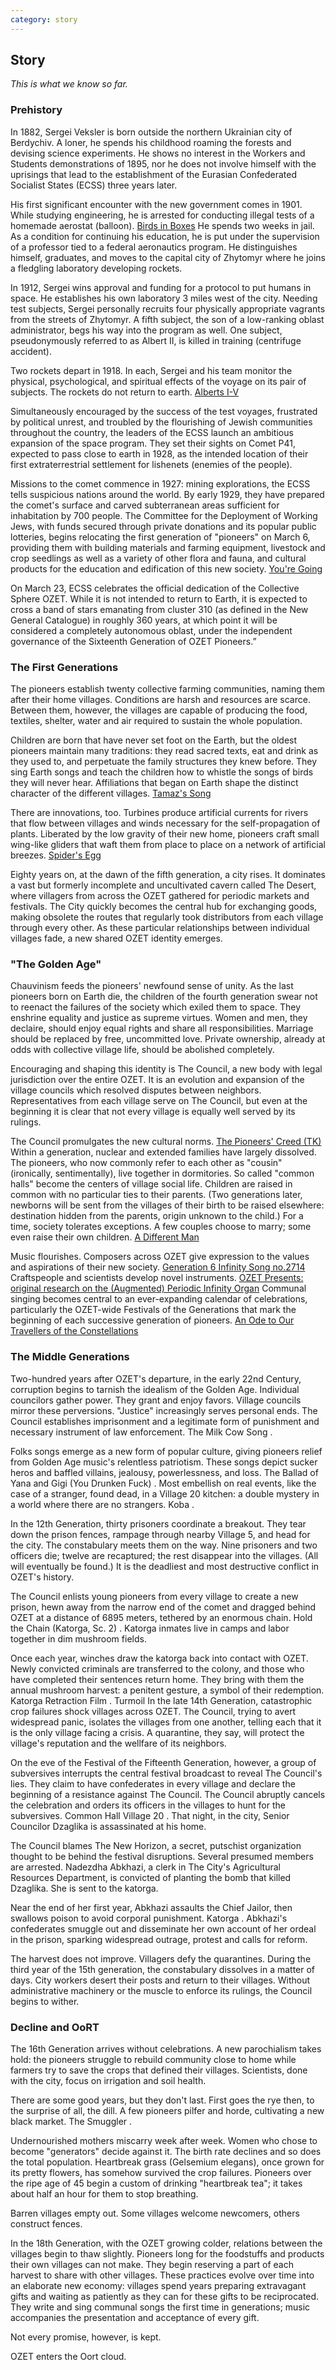 ```yaml
---
category: story
---
```


## Story

_This is what we know so far._

### Prehistory

In 1882, Sergei Veksler is born outside the northern Ukrainian city of Berdychiv. A loner, he spends his childhood roaming the forests and devising science experiments. He shows no interest in the Workers and Students demonstrations of 1895, nor he does not involve himself with the uprisings that lead to the establishment of the Eurasian Confederated Socialist States (ECSS) three years later.

His first significant encounter with the new government comes in 1901. While studying engineering, he is arrested for conducting illegal tests of a homemade aerostat (balloon). <a href="/texts/birds/" class="song">Birds in Boxes</a> He spends two weeks in jail. As a condition for continuing his education, he is put under the supervision of a professor tied to a federal aeronautics program. He distinguishes himself, graduates, and moves to the capital city of Zhytomyr where he joins a fledgling laboratory developing rockets.

In 1912, Sergei wins approval and funding for a protocol to put humans in space. He establishes his own laboratory 3 miles west of the city. Needing test subjects, Sergei personally recruits four physically appropriate vagrants from the streets of Zhytomyr. A fifth subject, the son of a low-ranking oblast administrator, begs his way into the program as well. One subject, pseudonymously referred to as Albert II, is killed in training (centrifuge accident).

Two rockets depart in 1918. In each, Sergei and his team monitor the physical, psychological, and spiritual effects of the voyage on its pair of subjects. The rockets do not return to earth. <a href="/works/alberts/" class="performance">Alberts I-V</a>

Simultaneously encouraged by the success of the test voyages, frustrated by political unrest, and troubled by the flourishing of Jewish communities throughout the country, the leaders of the ECSS launch an ambitious expansion of the space program. They set their sights on Comet P41, expected to pass close to earth in 1928, as the intended location of their first extraterrestrial settlement for lishenets (enemies of the people).

Missions to the comet commence in 1927: mining explorations, the ECSS tells suspicious nations around the world. By early 1929, they have prepared the comet's surface and carved subterranean areas sufficient for inhabitation by 700 people. The Committee for the Deployment of Working Jews, with funds secured through private donations and its popular public lotteries, begins relocating the first generation of "pioneers" on March 6, providing them with building materials and farming equipment, livestock and crop seedlings as well as a variety of other flora and fauna, and cultural products for the education and edification of this new society. <a href="/texts/going/" class="song">You're Going</a>

On March 23, ECSS celebrates the official dedication of the Collective Sphere OZET. While it is not intended to return to Earth, it is expected to cross a band of stars emanating from cluster 310 (as defined in the New General Catalogue) in roughly 360 years, at which point it will be considered a completely autonomous oblast, under the independent governance of the Sixteenth Generation of OZET Pioneers.”

### The First Generations

The pioneers establish twenty collective farming communities, naming them after their home villages. Conditions are harsh and resources are scarce. Between them, however, the villages are capable of producing the food, textiles, shelter, water and air required to sustain the whole population.

Children are born that have never set foot on the Earth, but the oldest pioneers maintain many traditions: they read sacred texts, eat and drink as they used to, and perpetuate the family structures they knew before. They sing Earth songs and teach the children how to whistle the songs of birds they will never hear. Affiliations that began on Earth shape the distinct character of the different villages. <a href="/texts/tamaz/" class="song">Tamaz's Song</a>

There are innovations, too. Turbines produce artificial currents for rivers that flow between villages and winds necessary for the self-propagation of plants. Liberated by the low gravity of their new home, pioneers craft small wing-like gliders that waft them from place to place on a network of artificial breezes. <a href="/texts/spiders_egg/" class="song">Spider's Egg</a>

Eighty years on, at the dawn of the fifth generation, a city rises. It dominates a vast but formerly incomplete and uncultivated cavern called The Desert, where villagers from across the OZET gathered for periodic markets and festivals. The City quickly becomes the central hub for exchanging goods, making obsolete the routes that regularly took distributors from each village through every other. As these particular relationships between individual villages fade, a new shared OZET identity emerges.

### "The Golden Age"

Chauvinism feeds the pioneers' newfound sense of unity. As the last pioneers born on Earth die, the children of the fourth generation swear not to reenact the failures of the society which exiled them to space. They enshrine equality and justice as supreme virtues. Women and men, they declaire, should enjoy equal rights and share all responsibilities. Marriage should be replaced by free, uncommitted love. Private ownership, already at odds with collective village life, should be abolished completely.

Encouraging and shaping this identity is The Council, a new body with legal jurisdiction over the entire OZET. It is an evolution and expansion of the village councils which resolved disputes between neighbors. Representatives from each village serve on The Council, but even at the beginning it is clear that not every village is equally well served by its rulings.

The Council promulgates the new cultural norms. <a href="#" class="song">The Pioneers' Creed (TK)</a> Within a generation, nuclear and extended families have largely dissolved. The pioneers, who now commonly refer to each other as "cousin" (ironically, sentimentally), live together in dormitories. So called "common halls" become the centers of village social life. Children are raised in common with no particular ties to their parents. (Two generations later, newborns will be sent from the villages of their birth to be raised elsewhere: destination hidden from the parents, origin unknown to the child.) For a time, society tolerates exceptions. A few couples choose to marry; some even raise their own children. <a href="/texts/different_man/" class="song">A Different Man</a>

Music flourishes. Composers across OZET give expression to the values and aspirations of their new society. <a href="/texts/infinity_song/" class="song">Generation 6 Infinity Song no.2714</a> Craftspeople and scientists develop novel instruments. <a href="/works/organ/" class="performance">OZET Presents: original research on the (Augmented) Periodic Infinity Organ</a> Communal singing becomes central to an ever-expanding calendar of celebrations, particularly the OZET-wide Festivals of the Generations that mark the beginning of each successive generation of pioneers. <a href="/texts/constellations/" class="song">An Ode to Our Travellers of the Constellations</a>

### The Middle Generations

Two-hundred years after OZET's departure, in the early 22nd Century, corruption begins to tarnish the idealism of the Golden Age. Individual councilors gather power. They grant and enjoy favors. Village councils mirror these perversions. "Justice" increasingly serves personal ends. The Council establishes imprisonment and a legitimate form of punishment and necessary instrument of law enforcement. The Milk Cow Song .

Folks songs emerge as a new form of popular culture, giving pioneers relief from Golden Age music's relentless patriotism. These songs depict sucker heros and baffled villains, jealousy, powerlessness, and loss. The Ballad of Yana and Gigi (You Drunken Fuck) . Most embellish on real events, like the case of a stranger, found dead, in a Village 20 kitchen: a double mystery in a world where there are no strangers. Koba .

In the 12th Generation, thirty prisoners coordinate a breakout. They tear down the prison fences, rampage through nearby Village 5, and head for the city. The constabulary meets them on the way. Nine prisoners and two officers die; twelve are recaptured; the rest disappear into the villages. (All will eventually be found.) It is the deadliest and most destructive conflict in OZET's history.

The Council enlists young pioneers from every village to create a new prison, hewn away from the narrow end of the comet and dragged behind OZET at a distance of 6895 meters, tethered by an enormous chain. Hold the Chain (Katorga, Sc. 2) . Katorga inmates live in camps and labor together in dim mushroom fields.

Once each year, winches draw the katorga back into contact with OZET. Newly convicted criminals are transferred to the colony, and those who have completed their sentences return home. They bring with them the annual mushroom harvest: a penitent gesture, a symbol of their redemption. Katorga Retraction Film .
Turmoil
In the late 14th Generation, catastrophic crop failures shock villages across OZET. The Council, trying to avert widespread panic, isolates the villages from one another, telling each that it is the only village facing a crisis. A quarantine, they say, will protect the village's reputation and the wellfare of its neighbors.

On the eve of the Festival of the Fifteenth Generation, however, a group of subversives interrupts the central festival broadcast to reveal The Council's lies. They claim to have confederates in every village and declare the beginning of a resistance against The Council. The Council abruptly cancels the celebration and orders its officers in the villages to hunt for the subversives. Common Hall Village 20 . That night, in the city, Senior Councilor Dzaglika is assassinated at his home.

The Council blames The New Horizon, a secret, putschist organization thought to be behind the festival disruptions. Several presumed members are arrested. Nadezdha Abkhazi, a clerk in The City's Agricultural Resources Department, is convicted of planting the bomb that killed Dzaglika. She is sent to the katorga.

Near the end of her first year, Abkhazi assaults the Chief Jailor, then swallows poison to avoid
corporal punishment. Katorga . Abkhazi's confederates smuggle out and disseminate her own account of her ordeal in the prison, sparking widespread outrage, protest and calls for reform.

The harvest does not improve. Villagers defy the quarantines. During the third year of the 15th generation, the constabulary dissolves in a matter of days. City workers desert their posts and return to their villages. Without administrative machinery or the muscle to enforce its rulings, the Council begins to wither.

### Decline and OoRT

The 16th Generation arrives without celebrations. A new parochialism takes hold: the pioneers struggle to rebuild community close to home while farmers try to save the crops that defined their villages. Scientists, done with the city, focus on irrigation and soil health.

There are some good years, but they don't last. First goes the rye then, to the surprise of all, the dill. A few pioneers pilfer and horde, cultivating a new black market. The Smuggler .

Undernourished mothers miscarry week after week. Women who chose to become "generators" decide against it. The birth rate declines and so does the total population. Heartbreak grass (Gelsemium elegans), once grown for its pretty flowers, has somehow survived the crop failures. Pioneers over the ripe age of 45 begin a custom of drinking "heartbreak tea"; it takes about half an hour for them to stop breathing.

Barren villages empty out. Some villages welcome newcomers, others construct fences.

In the 18th Generation, with the OZET growing colder, relations between the villages begin to thaw slightly. Pioneers long for the foodstuffs and products their own villages can not make. They begin reserving a part of each harvest to share with other villages. These practices evolve over time into an elaborate new economy: villages spend years preparing extravagant gifts and waiting as patiently as they can for these gifts to be reciprocated. They write and sing communal songs the first time in generations; music accompanies the presentation and acceptance of every gift.

Not every promise, however, is kept.

OZET enters the Oort cloud.
